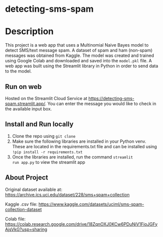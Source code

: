 # detecting-sms-spam

# Description
This project is a web app that uses a Multinomial Naive Bayes model to detect SMS/text message spam. A dataset of spam and ham (non-spam) messages was obtained from Kaggle. The model was created and trained using Google Colab and downloaded and saved into the <code>model.pkl</code> file. A web app was built using the Streamlit library in Python in order to send data to the model.

## Run on web
Hosted on the Streamlit Cloud Service at https://detecting-sms-spam.streamlit.app/. 
You can enter the message you would like to check in the available input box.

## Install and Run locally
1. Clone the repo using <code>git clone</code>
2. Make sure the following libraries are installed in your Python venv. These are located in the requirements.txt file and can be installed using<br>
   <code>!pip install -r requirements.txt </code>
4. Once the libraries are installed, run the command <code>streamlit run app.py</code> to view the streamlit app
   
## About Project
Original dataset available at: https://archive.ics.uci.edu/dataset/228/sms+spam+collection

Kaggle .csv file: https://www.kaggle.com/datasets/uciml/sms-spam-collection-dataset

Colab file: https://colab.research.google.com/drive/18ZqnOXJ0KCw6PDuNiV1FioJGFyAjsVkG?usp=sharing
